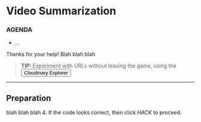 # Video Summarization

<div class="aside">
<h3>AGENDA</h3>
<ul>
  <li>...</li>
</ul>
</div>


Thanks for your help! Blah blah blah 

> <b>TIP:</b> Experiment with URLs without leaving the game, using the <button onclick='window.CloudinaryBrowser.showUrlExplorer();'>Cloudinary Explorer</button>

********************

## Preparation
blah blah blah 
4. If the code looks correct, then click _HACK_ to proceed.


